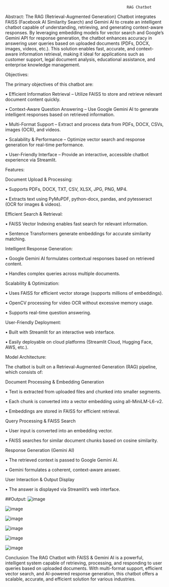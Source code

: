                                                           RAG Chatbot

Abstract:
The RAG (Retrieval-Augmented Generation) Chatbot integrates FAISS (Facebook AI Similarity Search) and Gemini AI to create an intelligent chatbot capable of understanding, retrieving, and generating context-aware responses. By leveraging embedding models for vector search and Google’s Gemini API for response generation, the chatbot enhances accuracy in answering user queries based on uploaded documents (PDFs, DOCX, images, videos, etc.).
This solution enables fast, accurate, and context-aware information retrieval, making it ideal for applications such as customer support, legal document analysis, educational assistance, and enterprise knowledge management.

Objectives:

The primary objectives of this chatbot are:

•	Efficient Information Retrieval – Utilize FAISS to store and retrieve relevant document content quickly.

•	Context-Aware Question Answering – Use Google Gemini AI to generate intelligent responses based on retrieved information.

•	Multi-Format Support – Extract and process data from PDFs, DOCX, CSVs, images (OCR), and videos.

•	Scalability & Performance – Optimize vector search and response generation for real-time performance.

•	User-Friendly Interface – Provide an interactive, accessible chatbot experience via Streamlit.

 
 Features:
 
 Document Upload & Processing:
 
•	Supports PDFs, DOCX, TXT, CSV, XLSX, JPG, PNG, MP4.

•	Extracts text using PyMuPDF, python-docx, pandas, and pytesseract (OCR for images & videos).
 
  
  Efficient Search & Retrieval:
  
•	FAISS Vector Indexing enables fast search for relevant information.

•	Sentence Transformers generate embeddings for accurate similarity matching.
 
  
  Intelligent Response Generation:
  
•	Google Gemini AI formulates contextual responses based on retrieved content.

•	Handles complex queries across multiple documents.
 
  
  Scalability & Optimization:
  
•	Uses FAISS for efficient vector storage (supports millions of embeddings).

•	OpenCV processing for video OCR without excessive memory usage.

•	Supports real-time question answering.

 
  User-Friendly Deployment:
  
•	Built with Streamlit for an interactive web interface.

•	Easily deployable on cloud platforms (Streamlit Cloud, Hugging Face, AWS, etc.).



Model Architecture:

The chatbot is built on a Retrieval-Augmented Generation (RAG) pipeline, which consists of:

Document Processing & Embedding Generation

•	Text is extracted from uploaded files and chunked into smaller segments.

•	Each chunk is converted into a vector embedding using all-MiniLM-L6-v2.

•	Embeddings are stored in FAISS for efficient retrieval.

 
  Query Processing & FAISS Search
  
•	User input is converted into an embedding vector.

•	FAISS searches for similar document chunks based on cosine similarity.

 
  Response Generation (Gemini AI)
  
•	The retrieved context is passed to Google Gemini AI.

•	Gemini formulates a coherent, context-aware answer.

 
  User Interaction & Output Display
  
•	The answer is displayed via Streamlit’s web interface.




##Output:
![image](https://github.com/user-attachments/assets/427f987a-b145-4ca4-bf1e-da40310a4224)

![image](https://github.com/user-attachments/assets/e17a4e96-e273-40fd-a8b4-49958fa6baf5)

![image](https://github.com/user-attachments/assets/a9b2441d-e076-4e19-ba5a-9afa66e707dd)

![image](https://github.com/user-attachments/assets/9125d9f0-162e-44b0-b815-4fc5b4fe45f1)

![image](https://github.com/user-attachments/assets/c7d54970-85fc-4a06-9ad7-7d9ed4e32dd8)

![image](https://github.com/user-attachments/assets/4490586e-92b7-42cf-863f-94de47e515c0)


 

 



 


 
 
 

Conclusion
The RAG Chatbot with FAISS & Gemini AI is a powerful, intelligent system capable of retrieving, processing, and responding to user queries based on uploaded documents. With multi-format support, efficient vector search, and AI-powered response generation, this chatbot offers a scalable, accurate, and efficient solution for various industries.



